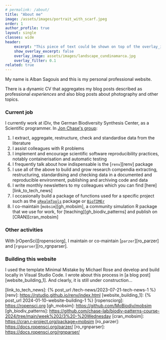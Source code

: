 ```yaml
---
# permalink: /about/
title: "About me"
image: /assets/images/portrait_with_scarf.jpeg
order: 1
author_profile: true
layout: single
classes: wide
header:
    excerpt: "This piece of text could be shown on top of the overlay_image, just under the title"
    show_overlay_excerpt: false
    overlay_image: assets/images/landscape_cundinamarca.jpg
    overlay_filter: 0.1
related: true
---
```


My name is Alban Sagouis and this is my personal professional website.

There is a dynamic CV that aggregates my blog posts described as professional _experiences_ and also blog posts about photography and other topics.

### Current job

I currently work at iDiv, the German Biodiversity Synthesis Center, as a Scientific programmer. In [Jon Chase's group][chaselab]:

1. I extract, aggregate, restructure, check and standardise data from the literature
2. I assist colleagues with R problems
3. I implement and encourage scientific software reproducibility practices, notably containerisation and automatic testing
4. I frequently talk about how indispensable is the [`renv`][renv] package
5. I use all of the above to build and grow research compendia extracting, restructuring, standardising and checking data in a documented and reproducible environment, publishing and archiving code and data
6. I write monthly newsletters to my colleagues which you can find [here][link_to_tech_news]
7. I occasionally build a package of functions used for a specific project such as the [`sRealmTools`][gh_srealmtools] package or [`BioTIMEr`][gh_biotimer]
8. I co-maintain [`mobsim`][gh_mobsim], a community simulation R package that we use for work, for [teaching][gh_biodiv_patterns] and publish on [CRAN][cran_mobsim]

### Other activities

With [rOpenSci][ropensciorg], I maintain or co-maintain [`parzer`][ro_parzer] and [`rgnparser`][ro_rgnparser].

### Building this website

I used the template Minimal Mistake by Michael Rose and develop and build locally in Visual Studio Code. I wrote about this process in [a blog post][website_building_1]. And clearly, it is still under construction...

<!-- [CV]:                 {% link _pages/cv.md %} -->
[chaselab]:           https://www.idiv.de/en/groups-and-people/core-groups/synthesis.html
[gh_srealmtools]:     https://github.com/sRealmWG/sRealmTools
[gh_biotimer]:        https://github.com/bioTIMEHub/BioTIMEr
[link_to_tech_news]:  {% post_url /tech-news/2023-07-21-tech-news-1 %}
[renv]:               https://rstudio.github.io/renv/index.html
[website_building_1]: {% post_url 2024-01-10-website-building-1 %}
[ropensciorg]:        https://ropensci.org
[gh_mobsim]:          https://github.com/MoBiodiv/mobsim
[gh_biodiv_patterns]: https://github.com/chase-lab/biodiv-patterns-course-2024/tree/main/week%202/3%20-%20Wednesday
[cran_mobsim]:        https://cran.r-project.org/package=mobsim
[ro_parzer]:          https://docs.ropensci.org/parzer/
[ro_rgnparser]:       https://docs.ropensci.org/rgnparser/